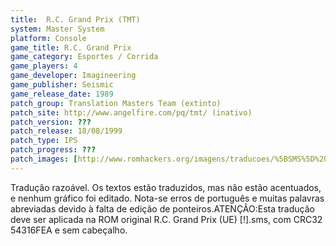 ```yaml
---
title:  R.C. Grand Prix (TMT)
system: Master System
platform: Console
game_title: R.C. Grand Prix
game_category: Esportes / Corrida
game_players: 4
game_developer: Imagineering
game_publisher: Seismic
game_release_date: 1989
patch_group: Translation Masters Team (extinto)
patch_site: http://www.angelfire.com/pq/tmt/ (inativo)
patch_version: ???
patch_release: 18/08/1999
patch_type: IPS
patch_progress: ???
patch_images: [http://www.romhackers.org/imagens/traducoes/%5BSMS%5D%20R.C.%20Grand%20Prix%20-%20TMT%20-%201.png,http://www.romhackers.org/imagens/traducoes/%5BSMS%5D%20R.C.%20Grand%20Prix%20-%20TMT%20-%202.png,http://www.romhackers.org/imagens/traducoes/%5BSMS%5D%20R.C.%20Grand%20Prix%20-%20TMT%20-%203.png]
---
```

Tradução razoável. Os textos estão traduzidos, mas não estão acentuados, e nenhum gráfico foi editado. Nota-se erros de português e muitas palavras abreviadas devido à falta de edição de ponteiros.ATENÇÃO:Esta tradução deve ser aplicada na ROM original R.C. Grand Prix (UE) [!].sms, com CRC32 54316FEA e sem cabeçalho.